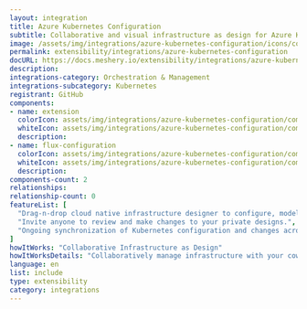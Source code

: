 ```yaml
---
layout: integration
title: Azure Kubernetes Configuration
subtitle: Collaborative and visual infrastructure as design for Azure Kubernetes Configuration
image: /assets/img/integrations/azure-kubernetes-configuration/icons/color/azure-kubernetes-configuration-color.svg
permalink: extensibility/integrations/azure-kubernetes-configuration
docURL: https://docs.meshery.io/extensibility/integrations/azure-kubernetes-configuration
description: 
integrations-category: Orchestration & Management
integrations-subcategory: Kubernetes
registrant: GitHub
components: 
- name: extension
  colorIcon: assets/img/integrations/azure-kubernetes-configuration/components/extension/icons/color/extension-color.svg
  whiteIcon: assets/img/integrations/azure-kubernetes-configuration/components/extension/icons/white/extension-white.svg
  description: 
- name: flux-configuration
  colorIcon: assets/img/integrations/azure-kubernetes-configuration/components/flux-configuration/icons/color/flux-configuration-color.svg
  whiteIcon: assets/img/integrations/azure-kubernetes-configuration/components/flux-configuration/icons/white/flux-configuration-white.svg
  description: 
components-count: 2
relationships: 
relationship-count: 0
featureList: [
  "Drag-n-drop cloud native infrastructure designer to configure, model, and deploy your workloads.",
  "Invite anyone to review and make changes to your private designs.",
  "Ongoing synchronization of Kubernetes configuration and changes across any number of clusters."
]
howItWorks: "Collaborative Infrastructure as Design"
howItWorksDetails: "Collaboratively manage infrastructure with your coworkers synchronously sharing the same designs."
language: en
list: include
type: extensibility
category: integrations
---
```

